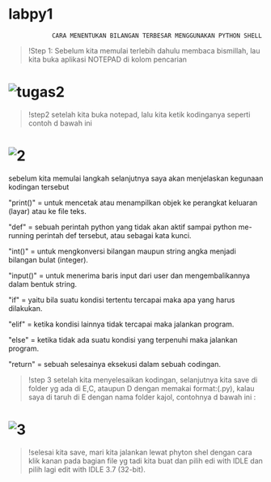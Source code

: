 # labpy1
                CARA MENENTUKAN BILANGAN TERBESAR MENGGUNAKAN PYTHON SHELL
>!Step 1:
Sebelum kita memulai terlebih dahulu membaca bismillah, lau kita buka aplikasi NOTEPAD di kolom pencarian
# ![tugas2](https://user-images.githubusercontent.com/46733453/52521033-9144b000-2ca3-11e9-97c0-fa60d0d70225.png)

>!step2
setelah kita buka notepad, lalu kita ketik kodinganya seperti contoh d bawah ini
# ![2](https://user-images.githubusercontent.com/46733453/52521165-94d93680-2ca5-11e9-94d5-11fe82168c74.png)
sebelum kita memulai langkah selanjutnya saya akan menjelaskan kegunaan kodingan tersebut


"print()" = untuk mencetak atau menampilkan objek ke perangkat keluaran (layar) atau ke file teks.

"def"     = sebuah perintah python yang tidak akan aktif sampai python me-running perintah def tersebut, atau sebagai kata kunci.

"int()"   = untuk mengkonversi bilangan maupun string angka menjadi bilangan bulat (integer).

"input()" = untuk menerima baris input dari user dan mengembalikannya dalam bentuk string.

"if"      = yaitu bila suatu kondisi tertentu tercapai maka apa yang harus dilakukan. 

"elif"    = ketika kondisi lainnya tidak tercapai maka jalankan program.

"else"    = ketika tidak ada suatu kondisi yang terpenuhi maka jalankan program.

"return"  = sebuah selesainya eksekusi dalam sebuah codingan.

>!step 3
setelah kita menyelesaikan kodingan, selanjutnya kita save di folder yg ada di E,C, ataupun D dengan memakai format:(.py), kalau saya di taruh di E dengan nama folder kajol, contohnya d bawah ini :
# ![3](https://user-images.githubusercontent.com/46733453/52521948-ae807b00-2cb1-11e9-9fd9-3703200bdc1d.png)

>!selesai kita save, mari kita jalankan lewat phyton shel dengan cara klik kanan pada bagian file yg tadi kita buat dan pilih edi with IDLE dan pilih lagi edit with IDLE 3.7 (32-bit).
